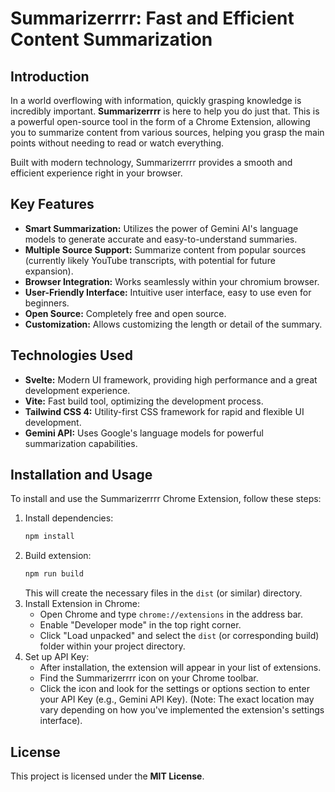 # Summarizerrrr: Fast and Efficient Content Summarization

## Introduction

In a world overflowing with information, quickly grasping knowledge is incredibly important. **Summarizerrrr** is here to help you do just that. This is a powerful open-source tool in the form of a Chrome Extension, allowing you to summarize content from various sources, helping you grasp the main points without needing to read or watch everything.

Built with modern technology, Summarizerrrr provides a smooth and efficient experience right in your browser.

## Key Features

- **Smart Summarization:** Utilizes the power of Gemini AI's language models to generate accurate and easy-to-understand summaries.
- **Multiple Source Support:** Summarize content from popular sources (currently likely YouTube transcripts, with potential for future expansion).
- **Browser Integration:** Works seamlessly within your chromium browser.
- **User-Friendly Interface:** Intuitive user interface, easy to use even for beginners.
- **Open Source:** Completely free and open source.
- **Customization:** Allows customizing the length or detail of the summary.

## Technologies Used

- **Svelte:** Modern UI framework, providing high performance and a great development experience.
- **Vite:** Fast build tool, optimizing the development process.
- **Tailwind CSS 4:** Utility-first CSS framework for rapid and flexible UI development.
- **Gemini API:** Uses Google's language models for powerful summarization capabilities.

## Installation and Usage

To install and use the Summarizerrrr Chrome Extension, follow these steps:

1.  Install dependencies:
    ```bash
    npm install
    ```
2.  Build extension:
    ```bash
    npm run build
    ```
    This will create the necessary files in the `dist` (or similar) directory.
3.  Install Extension in Chrome:
    - Open Chrome and type `chrome://extensions` in the address bar.
    - Enable "Developer mode" in the top right corner.
    - Click "Load unpacked" and select the `dist` (or corresponding build) folder within your project directory.
4.  Set up API Key:
    - After installation, the extension will appear in your list of extensions.
    - Find the Summarizerrrr icon on your Chrome toolbar.
    - Click the icon and look for the settings or options section to enter your API Key (e.g., Gemini API Key). (Note: The exact location may vary depending on how you've implemented the extension's settings interface).

## License

This project is licensed under the **MIT License**.
